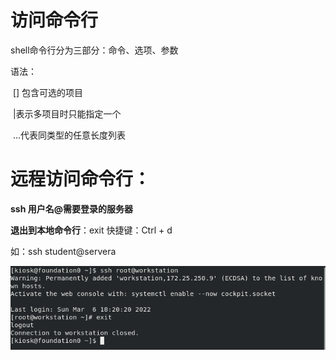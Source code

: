 # 访问命令行

shell命令行分为三部分：命令、选项、参数

语法：

​		[] 包含可选的项目

​		|表示多项目时只能指定一个

​		...代表同类型的任意长度列表

# 远程访问命令行：

**ssh 用户名@需要登录的服务器**

**退出到本地命令行**：exit 快捷键：Ctrl + d

如：ssh student@servera

![](.\截图\远程访问命令行.png)



